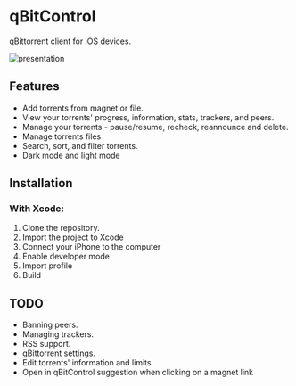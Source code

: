 # qBitControl

qBittorrent client for iOS devices.

![presentation](https://user-images.githubusercontent.com/116978510/200120557-1a036291-700c-4b8c-9cc7-dd76e1f8028c.png)

## Features
- Add torrents from magnet or file.
- View your torrents' progress, information, stats, trackers, and peers.
- Manage your torrents - pause/resume, recheck, reannounce and delete.
- Manage torrents files
- Search, sort, and filter torrents.
- Dark mode and light mode


## Installation
### With Xcode:
1. Clone the repository.
2. Import the project to Xcode
3. Connect your iPhone to the computer
4. Enable developer mode
5. Import profile
6. Build


## TODO
- Banning peers.
- Managing trackers.
- RSS support.
- qBittorrent settings.
- Edit torrents' information and limits
- Open in qBitControl suggestion when clicking on a magnet link

